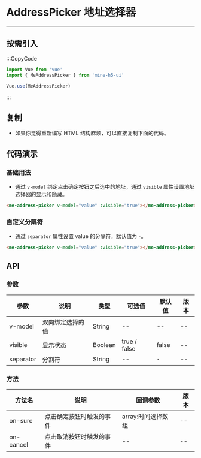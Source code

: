 # AddressPicker 地址选择器

---

## 按需引入

:::CopyCode

```JavaScript
import Vue from 'vue'
import { MeAddressPicker } from 'mine-h5-ui'

Vue.use(MeAddressPicker)
```

:::

## 复制

- 如果你觉得重新编写 HTML 结构麻烦，可以直接复制下面的代码。

## 代码演示

### 基础用法

- 通过 `v-model` 绑定点击确定按钮之后选中的地址，通过 `visible` 属性设置地址选择器的显示和隐藏。

```HTML
<me-address-picker v-model="value" :visible="true"></me-address-picker>
```

### 自定义分隔符

- 通过 `separator` 属性设置 value 的分隔符，默认值为 `-`。

```HTML
<me-address-picker v-model="value" :visible="true"></me-address-picker>
```

## API

### 参数

| 参数      | 说明             | 类型    | 可选值       | 默认值 | 版本 |
| --------- | ---------------- | ------- | ------------ | ------ | ---- |
| v-model   | 双向绑定选择的值 | String  | --           | --     | --   |
| visible   | 显示状态         | Boolean | true / false | false  | --   |
| separator | 分割符           | String  | --           | `-`    | --   |

### 方法

| 方法名    | 说明                     | 回调参数           | 版本 |
| --------- | ------------------------ | ------------------ | ---- |
| on-sure   | 点击确定按钮时触发的事件 | array:时间选择数组 | --   |
| on-cancel | 点击取消按钮时触发的事件 | --                 | --   |
